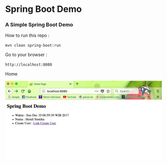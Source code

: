 # Spring Boot Demo

### A Simple Spring Boot Demo

How to run this repo :

`mvn clean spring-boot:run`

Go to your browser :

`http://localhost:8080`

Home

![Home Page](img/home.png "Home Page")